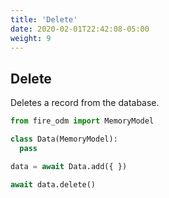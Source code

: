 ```yaml
---
title: 'Delete'
date: 2020-02-01T22:42:08-05:00
weight: 9
---
```


## Delete

Deletes a record from the database.

```python
from fire_odm import MemoryModel

class Data(MemoryModel):
  pass

data = await Data.add({ })

await data.delete()
```
